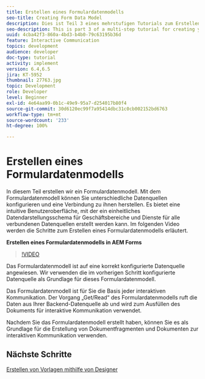 ```yaml
---
title: Erstellen eines Formulardatenmodells
seo-title: Creating Form Data Model
description: Dies ist Teil 3 eines mehrstufigen Tutorials zum Erstellen Ihres ersten Dokuments für die interaktive Kommunikation. In diesem Teil erstellen wir ein Formulardatenmodell. Mit dem Formulardatenmodell können Sie unterschiedliche Datenquellen konfigurieren und eine Verbindung zu ihnen herstellen. Es bietet eine intuitive Benutzeroberfläche, um ein einheitliches Datendarstellungsschema für Geschäftsentitäten und Dienste aus allen verbundenen Datenquellen zu erstellen. Im folgenden Video werden die Schritte zum Erstellen eines Formulardatenmodells erläutert.
seo-description: This is part 3 of a multi-step tutorial for creating your first interactive communications document. In this part, we will create Form Data Model. Form Data Model allows you to configure and connect to disparate data sources.It provides an intuitive user interface to create a unified data representation schema of business entities and services across connected data sources. The following video walks through the steps to create Form Data Model.
uuid: 4cba42f3-860a-4bd3-b4b0-79c63195b36d
feature: Interactive Communication
topics: development
audience: developer
doc-type: tutorial
activity: implement
version: 6.4,6.5
jira: KT-5952
thumbnail: 27763.jpg
topic: Development
role: Developer
level: Beginner
exl-id: 4e64aa99-0b1c-49e9-95a7-d254017b80f4
source-git-commit: 30d6120ec99f7a95414dbc31c0cb002152bd6763
workflow-type: tm+mt
source-wordcount: '233'
ht-degree: 100%

---
```


# Erstellen eines Formulardatenmodells

In diesem Teil erstellen wir ein Formulardatenmodell. Mit dem Formulardatenmodell können Sie unterschiedliche Datenquellen konfigurieren und eine Verbindung zu ihnen herstellen. Es bietet eine intuitive Benutzeroberfläche, mit der ein einheitliches Datendarstellungsschema für Geschäftsbereiche und Dienste für alle verbundenen Datenquellen erstellt werden kann. Im folgenden Video werden die Schritte zum Erstellen eines Formulardatenmodells erläutert.

**Erstellen eines Formulardatenmodells in AEM Forms**

>[!VIDEO](https://video.tv.adobe.com/v/27763?quality=12&learn=on)

Das Formulardatenmodell ist auf eine korrekt konfigurierte Datenquelle angewiesen. Wir verwenden die im vorherigen Schritt konfigurierte Datenquelle als Grundlage für dieses Formulardatenmodell.

Das Formulardatenmodell ist für Sie die Basis jeder interaktiven Kommunikation. Der Vorgang „Get/Read“ des Formulardatenmodells ruft die Daten aus Ihrer Backend-Datenquelle ab und wird zum Ausfüllen des Dokuments für interaktive Kommunikation verwendet.

Nachdem Sie das Formulardatenmodell erstellt haben, können Sie es als Grundlage für die Erstellung von Dokumentfragmenten und Dokumenten zur interaktiven Kommunikation verwenden.

## Nächste Schritte

[Erstellen von Vorlagen mithilfe von Designer](./create-xdp-layout-using-forms-designer.md)
